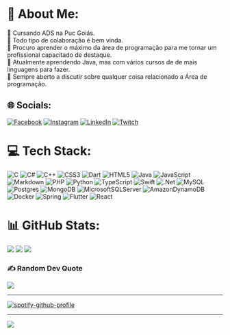 # 💫 About Me:
🔭 Cursando ADS na Puc Goiás.<br>👯 Todo tipo de colaboração é bem vinda.<br>🤝 Procuro aprender o máximo da área de programação para me tornar um profissional capacitado de destaque.<br>🌱 Atualmente aprendendo Java, mas com vários cursos de de mais linguagens para fazer. <br>💬 Sempre aberto a discutir sobre qualquer coisa relacionado a Área de programação.


## 🌐 Socials:
[![Facebook](https://img.shields.io/badge/Facebook-%231877F2.svg?logo=Facebook&logoColor=white)](https://facebook.com/FellipeJ.PereiradeOliveira) [![Instagram](https://img.shields.io/badge/Instagram-%23E4405F.svg?logo=Instagram&logoColor=white)](https://instagram.com/fellipeoliveirajp) [![LinkedIn](https://img.shields.io/badge/LinkedIn-%230077B5.svg?logo=linkedin&logoColor=white)](https://linkedin.com/in/fellipejpoliveira) [![Twitch](https://img.shields.io/badge/Twitch-%239146FF.svg?logo=Twitch&logoColor=white)](https://twitch.tv/Ulkiorraa) 

# 💻 Tech Stack:
![C](https://img.shields.io/badge/c-%2300599C.svg?style=for-the-badge&logo=c&logoColor=white) ![C#](https://img.shields.io/badge/c%23-%23239120.svg?style=for-the-badge&logo=c-sharp&logoColor=white) ![C++](https://img.shields.io/badge/c++-%2300599C.svg?style=for-the-badge&logo=c%2B%2B&logoColor=white) ![CSS3](https://img.shields.io/badge/css3-%231572B6.svg?style=for-the-badge&logo=css3&logoColor=white) ![Dart](https://img.shields.io/badge/dart-%230175C2.svg?style=for-the-badge&logo=dart&logoColor=white) ![HTML5](https://img.shields.io/badge/html5-%23E34F26.svg?style=for-the-badge&logo=html5&logoColor=white) ![Java](https://img.shields.io/badge/java-%23ED8B00.svg?style=for-the-badge&logo=java&logoColor=white) ![JavaScript](https://img.shields.io/badge/javascript-%23323330.svg?style=for-the-badge&logo=javascript&logoColor=%23F7DF1E) ![Markdown](https://img.shields.io/badge/markdown-%23000000.svg?style=for-the-badge&logo=markdown&logoColor=white) ![PHP](https://img.shields.io/badge/php-%23777BB4.svg?style=for-the-badge&logo=php&logoColor=white) ![Python](https://img.shields.io/badge/python-3670A0?style=for-the-badge&logo=python&logoColor=ffdd54) ![TypeScript](https://img.shields.io/badge/typescript-%23007ACC.svg?style=for-the-badge&logo=typescript&logoColor=white) ![Swift](https://img.shields.io/badge/swift-F54A2A?style=for-the-badge&logo=swift&logoColor=white) ![.Net](https://img.shields.io/badge/.NET-5C2D91?style=for-the-badge&logo=.net&logoColor=white) ![MySQL](https://img.shields.io/badge/mysql-%2300f.svg?style=for-the-badge&logo=mysql&logoColor=white) ![Postgres](https://img.shields.io/badge/postgres-%23316192.svg?style=for-the-badge&logo=postgresql&logoColor=white) ![MongoDB](https://img.shields.io/badge/MongoDB-%234ea94b.svg?style=for-the-badge&logo=mongodb&logoColor=white) ![MicrosoftSQLServer](https://img.shields.io/badge/Microsoft%20SQL%20Sever-CC2927?style=for-the-badge&logo=microsoft%20sql%20server&logoColor=white) ![AmazonDynamoDB](https://img.shields.io/badge/Amazon%20DynamoDB-4053D6?style=for-the-badge&logo=Amazon%20DynamoDB&logoColor=white) ![Docker](https://img.shields.io/badge/docker-%230db7ed.svg?style=for-the-badge&logo=docker&logoColor=white) ![Spring](https://img.shields.io/badge/spring-%236DB33F.svg?style=for-the-badge&logo=spring&logoColor=white) ![Flutter](https://img.shields.io/badge/Flutter-%2302569B.svg?style=for-the-badge&logo=Flutter&logoColor=white) ![React](https://img.shields.io/badge/react-%2320232a.svg?style=for-the-badge&logo=react&logoColor=%2361DAFB)
# 📊 GitHub Stats:
![](https://github-readme-stats.vercel.app/api?username=Ulkiorraa&theme=midnight-purple&hide_border=false&include_all_commits=false&count_private=true)
![](https://github-readme-streak-stats.herokuapp.com/?user=Ulkiorraa&theme=midnight-purple&hide_border=false)
![](https://github-readme-stats.vercel.app/api/top-langs/?username=Ulkiorraa&theme=midnight-purple&hide_border=false&include_all_commits=false&count_private=true&layout=compact)

### ✍️ Random Dev Quote
![](https://quotes-github-readme.vercel.app/api?type=horizontal&theme=radical)

---
[![spotify-github-profile](https://spotify-github-profile.vercel.app/api/view?uid=12143851765&cover_image=true&theme=default&show_offline=false&background_color=000000&interchange=false&bar_color=0e2fd8&bar_color_cover=false)](https://spotify-github-profile.vercel.app/api/view?uid=12143851765&redirect=true)

---
[![](https://visitcount.itsvg.in/api?id=Ulkiorraa&label=Visitantes&color=1&icon=5&pretty=false)](https://visitcount.itsvg.in)
<!-- Proudly created with GPRM ( https://gprm.itsvg.in ) -->